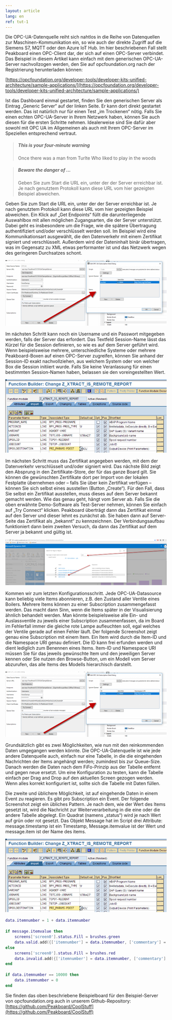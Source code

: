 ```yaml
---
layout: article
lang: en
ref: tut-1
---
```


Die OPC-UA-Datenquelle reiht sich nahtlos in die Reihe von Datenquellen zur Maschinen-Kommunikation ein, so wie auch der direkte Zugriff auf die Siemens S7, MQTT oder den Azure IoT Hub. Im hier beschriebenen Fall stellt Peakboard einen OPC-Client dar, der sich auf einen OPC-Server verbindet. Das Beispiel in diesem Artikel kann einfach mit dem generischen OPC-UA-Server nachvollzogen werden, den Sie auf opcfoundation.org nach der Registrierung herunterladen können:

[https://opcfoundation.org/developer-tools/developer-kits-unified-architecture/sample-applications/](https://opcfoundation.org/developer-tools/developer-kits-unified-architecture/sample-applications/)

Ist das Dashboard einmal gestartet, finden Sie den generischen Server als Eintrag „Generic Server“ auf der linken Seite. Er kann dort direkt gestartet werden. Das ist natürlich nur für einen Test „im Trockenen“ nötig. Falls Sie einen echten OPC-UA-Server in Ihrem Netzwerk haben, können Sie auch diesen für die ersten Schritte nehmen. Idealerweise sind Sie dafür aber sowohl mit OPC UA im Allgemeinen als auch mit Ihrem OPC-Server im Speziellen entsprechend vertraut.

> ##### This is your four-minute warning
>
> Once there was a man from Turlte
> Who liked to play in the woods

<blockquote class="success">
	<h5>Beware the danger of ...</h5>
	<p>Geben Sie zum Start die URL ein, unter der der Server erreichbar ist. Je nach genutztem Protokoll kann diese URL vom hier gezeigten Beispiel abweichen.</p>
</blockquote>

Geben Sie zum Start die URL ein, unter der der Server erreichbar ist. Je nach genutztem Protokoll kann diese URL vom hier gezeigten Beispiel abweichen. Ein Klick auf „Get Endpoints“ füllt die darunterliegende Auswahlbox mit allen möglichen Zugangsarten, die der Server unterstützt. Dabei geht es insbesondere um die Frage, wie die spätere Übertragung authentifiziert und/oder verschlüsselt werden soll. Im Beispiel wird eine Kommunikationsart ausgewählt, die den Datenverkehr mit einem Zertifikat signiert und verschlüsselt. Außerdem wird der Dateninhalt binär übertragen, was im Gegensatz zu XML etwas performanter ist und das Netzwerk wegen des geringeren Durchsatzes schont.

![image_1](/assets/images/data_src.png)

Im nächsten Schritt kann noch ein Username und ein Passwort mitgegeben werden, falls der Server das erfordert. Das Textfeld Session-Name lässt das Kürzel für die Session definieren, so wie es auf dem Server geführt wird. Wenn beispielsweise mehrere, unterschiedliche Systeme oder mehrere Peakboard-Boxen auf einen OPC-Server zugreifen, können Sie anhand der Session-ID exakt nachvollziehen, aus welchem System oder von welcher Box die Session initiiert wurde. Falls Sie keine Veranlassung für einen bestimmten Session-Namen haben, belassen sie den voreingestellten Wert.

![image_1](/assets/images/table.png)

Im nächsten Schritt muss das Zertifikat angegeben werden, mit dem der Datenverkehr verschlüsselt und/oder signiert wird. Das nächste Bild zeigt den Absprung in den Zertifikate-Store, der für das ganze Board gilt. Sie können die gewünschten Zertifikate dort per Import von der lokalen Festplatte übernehmen oder – falls Sie über kein Zertifikat verfügen – können Sie sich selbst eines ausstellen (Button „Create“). Für den Fall, dass Sie selbst ein Zertifikat ausstellen, muss dieses auf dem Server bekannt gemacht werden. Wie das genau geht, hängt vom Server ab. Falls Sie die oben erwähnte Demo-Software als Test-Server nehmen, können Sie einfach auf „Try Connect“ klicken. Peakboard überträgt dann das Zertifikat einmal auf den Server und dieser lehnt es zunächst ab. Sie haben dann auf Server-Seite das Zertifikat als „bekannt“ zu kennzeichnen. Der Verbindungsaufbau funktioniert dann beim zweiten Versuch, da dann das Zertifikat auf dem Server ja bekannt und gültig ist.

![image_1](/assets/images/micro.png)

Kommen wir zum letzten Konfigurationsschritt. Jede OPC-UA-Datasource kann beliebig viele Items abonnieren, z.B. den Zustand aller Ventile eines Boilers. Mehrere Items können zu einer Subscription zusammengefasst werden. Das macht dann Sinn, wenn die Items später in der Visualisierung ähnlich behandelt werden. Man könnte beispielsweise alle Ein- und Auslassventile zu jeweils einer Subscription zusammenfassen, da im Board im Fehlerfall immer die gleiche rote Lampe aufleuchten soll, egal welches der Ventile gerade auf einen Fehler läuft. Der folgende Screenshot zeigt genau eine Subscription mit einem Item. Ein Item wird durch die Item-ID und die Namespace URI genau definiert. Die ID kann frei erfunden werden und dient lediglich zum Benennen eines Items. Item-ID und Namespace URI müssen Sie für das jeweils gewünschte Item und den jeweiligen Server kennen oder Sie nutzen den Browse-Button, um ein Modell vom Server abzurufen, das alle Items des Modells hierarchisch darstellt.

![image_1](/assets/images/data_src.png)

Grundsätzlich gibt es zwei Möglichkeiten, wie nun mit den reinkommenden Daten umgegangen werden könnte. Die OPC-UA-Datenquelle ist wie jede andere Datenquelle auch, einfach nur eine Tabelle, in die die eingehenden Nachrichten der Items angehängt werden; zumindest bis zur Queue-Size. Danach werden die Daten nach dem FiFo-Prinzip aus der Tabelle entfernt und gegen neue ersetzt. Um eine Konfiguration zu testen, kann die Tabelle einfach per Drag and Drop auf den aktuellen Screen gezogen werden. Wenn alles korrekt konfiguriert ist, sollte sich die Tabelle mit Daten füllen.

Die zweite und üblichere Möglichkeit, ist auf eingehende Daten in einem Event zu reagieren. Es gibt pro Subscription ein Event. Der folgende Screenshot zeigt ein übliches Pattern. Je nach dem, wie der Wert des Items gesetzt ist, wird die Nachricht zur Weiterverarbeitung in die eine oder die andere Tabelle abgelegt. Ein Quadrat (namens „status“) wird je nach Wert auf grün oder rot gesetzt. Das Objekt Message hat im Script drei Attribute: message.timestamp ist ein Timestamp, Message.itemvalue ist der Wert und message.item ist der Name des items.

![image_1](/assets/images/table.png)

```lua
data.itemnumber = 1 + data.itemnumber

if message.itemvalue then
	screens['screen0'].status.Fill = brushes.green
	data.valid.add({['itemnumber'] = data.itemnumber, ['commentary'] = 'passed'})
else
	screens['screen0'].status.Fill = brushes.red
	data.invalid.add({['itemnumber'] = data.itemnumber, ['commentary'] = 'failed'})
end

if data.itemnumber == 10000 then
	data.itemnumber = 0
end
```

Sie finden das oben beschriebene Beispielboard für den Beispiel-Server von opcfoundation.org auch in unserem Github-Repository: [https://github.com/Peakboard/CoolStuff](https://github.com/Peakboard/CoolStuff)
